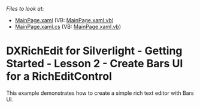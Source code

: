 <!-- default file list -->
*Files to look at*:

* [MainPage.xaml](./CS/Lesson2/MainPage.xaml) (VB: [MainPage.xaml.vb](./VB/Lesson2/MainPage.xaml.vb))
* [MainPage.xaml.cs](./CS/Lesson2/MainPage.xaml.cs) (VB: [MainPage.xaml.vb](./VB/Lesson2/MainPage.xaml.vb))
<!-- default file list end -->
# DXRichEdit for Silverlight - Getting Started - Lesson 2 - Create Bars UI for a RichEditControl


<p>This example demonstrates how to create a simple rich text editor with Bars UI.</p><br />


<br/>


